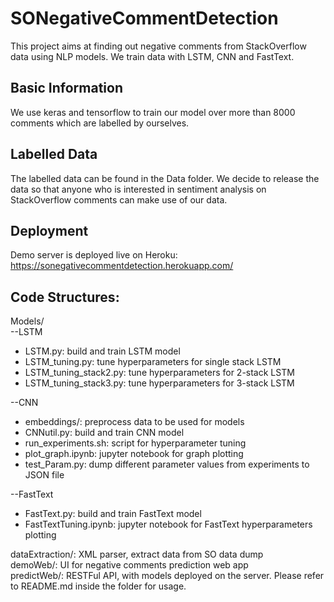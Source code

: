 # SONegativeCommentDetection

This project aims at finding out negative comments from StackOverflow data using NLP models. We train data with LSTM, CNN and FastText.

## Basic Information
We use keras and tensorflow to train our model over more than 8000 comments which are labelled by ourselves.

## Labelled Data
The labelled data can be found in the Data folder. We decide to release the data so that anyone who is interested in sentiment analysis on StackOverflow comments can make use of our data.

## Deployment

Demo server is deployed live on Heroku:
https://sonegativecommentdetection.herokuapp.com/

## Code Structures:
Models/ <br />
--LSTM <br />
* LSTM.py: build and train LSTM model <br />
* LSTM_tuning.py: tune hyperparameters for single stack LSTM <br />
* LSTM_tuning_stack2.py: tune hyperparameters for 2-stack LSTM <br />
* LSTM_tuning_stack3.py: tune hyperparameters for 3-stack LSTM <br />

--CNN <br />
* embeddings/: preprocess data to be used for models <br />
* CNNutil.py: build and train CNN model <br />
* run_experiments.sh: script for hyperparameter tuning <br />
* plot_graph.ipynb: jupyter notebook for graph plotting <br />
* test_Param.py: dump different parameter values from experiments to JSON file <br />

--FastText <br />
* FastText.py: build and train FastText model <br />
* FastTextTuning.ipynb: jupyter notebook for FastText hyperparameters plotting <br />

dataExtraction/: XML parser, extract data from SO data dump <br />
demoWeb/: UI for negative comments prediction web app       <br />
predictWeb/: RESTFul API, with models deployed on the server. Please refer to README.md inside the folder for usage. <br />








